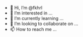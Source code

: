 - 👋 Hi, I’m @fkhrl
- 👀 I’m interested in ...
- 🌱 I’m currently learning ...
- 💞️ I’m looking to collaborate on ...
- 📫 How to reach me ...

<!---
fkhrl/fkhrl is a ✨ special ✨ repository because its `README.md` (this file) appears on your GitHub profile.
You can click the Preview link to take a look at your changes.
--->
